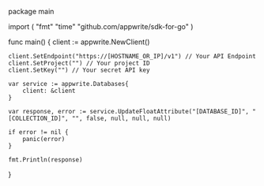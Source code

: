 package main

import (
    "fmt"
    "time"
    "github.com/appwrite/sdk-for-go"
)

func main() {
    client := appwrite.NewClient()

    client.SetEndpoint("https://[HOSTNAME_OR_IP]/v1") // Your API Endpoint
    client.SetProject("") // Your project ID
    client.SetKey("") // Your secret API key

    var service := appwrite.Databases{
        client: &client
    }

    var response, error := service.UpdateFloatAttribute("[DATABASE_ID]", "[COLLECTION_ID]", "", false, null, null, null)

    if error != nil {
        panic(error)
    }

    fmt.Println(response)
}
